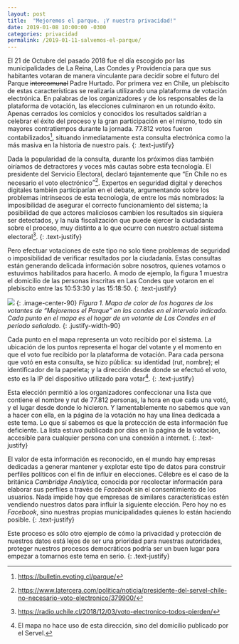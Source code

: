 ```yaml
---
layout: post
title:  "Mejoremos el parque. ¡Y nuestra privacidad!"
date: 2019-01-08 10:00:00 -0300
categories: privacidad
permalink: /2019-01-11-salvemos-el-parque/
---
```


El 21 de Octubre del pasado 2018 fue el día escogido por las municipalidades de La Reina, Las Condes y Providencia para que sus habitantes votaran de manera vinculante para decidir sobre el futuro del Parque ~~intercomunal~~ Padre Hurtado. Por primera vez en Chile, un plebiscito de estas características se realizaría utilizando una plataforma de votación electrónica.
En palabras de los organizadores y de los responsables de la plataforma de votación, las elecciones culminaron en un rotundo éxito. Apenas cerrados los comicios y conocidos los resultados saldrían a celebrar el éxito del proceso y la gran participación en el mismo, todo sin mayores contratiempos durante la jornada. 77.812 votos fueron contabilizados[^1], situando inmediatamente esta consulta electrónica como la más masiva en la historia de nuestro país.
{: .text-justify}

Dada la popularidad de la consulta, durante los próximos días también oiríamos de detractores y voces más cautas sobre esta tecnología. El presidente del Servicio Electoral, declaró tajantemente que <q>En Chile no es necesario el voto electrónico</q>[^2]. Expertos en seguridad digital y derechos digitales también participarían en el debate, argumentando sobre los problemas intrínsecos de esta tecnología, de entre los más nombrados: la imposibilidad de asegurar el correcto funcionamiento del sistema; la posibilidad de que actores maliciosos cambien los resultados sin siquiera ser detectados, y la nula fiscalización que puede ejercer la ciudadanía sobre el proceso, muy distinto a lo que ocurre con nuestro actual sistema electoral[^3].
{: .text-justify}

Pero efectuar votaciones de este tipo no solo tiene problemas de seguridad o imposibilidad de verificar resultados por la ciudadanía. Estas consultas están generando delicada información sobre nosotros, quienes votamos o estuvimos habilitados para hacerlo. A modo de ejemplo, la figura 1 muestra el domicilio de las personas inscritas en Las Condes que votaron en el plebiscito entre las 10:53:30 y las 15:18:50.
{: .text-justify}

![]({{site.baseurl}}/assets/img/posts/2019-01-11-mapa-las-condes.png)
{: .image-center-90}
*Figura 1. Mapa de calor de los hogares de los votantes de “Mejoremos el Parque” en las condes en el intervalo indicado. Cada punto en el mapa es el hogar de un votante de Las Condes en el período señalado.*
{: .justify-width-90}

Cada punto en el mapa representa un voto recibido por el sistema. La ubicación de los puntos representa el hogar del votante y el momento en que el voto fue recibido por la plataforma de votación. Para cada persona que votó en esta consulta, se hizo pública: su identidad (rut, nombre); el identificador de la papeleta; y la dirección desde donde se efectuó el voto, esto es la IP del dispositivo utilizado para votar[^4].
{: .text-justify}

Esta elección permitió a los organizadores confeccionar una lista que contiene el nombre y rut de 77.812 personas, la hora en que cada una votó, y el lugar desde donde lo hicieron. Y lamentablemente no sabemos que van a hacer con ella, en la página de la votación no hay una línea dedicada a este tema. Lo que sí sabemos es que la protección de esta información fue deficiente. La lista estuvo publicada por días en la página de la votación, accesible para cualquier persona con una conexión a internet.
{: .text-justify}

El valor de esta información es reconocido, en el mundo hay empresas dedicadas a generar mantener y explotar este tipo de datos para construir perfiles políticos con el fin de influir en elecciones. Célebre es el caso de la británica *Cambridge Analytica*, conocida por recolectar información para elaborar sus perfiles a través de *Facebook* sin el consentimiento de los usuarios. Nada impide hoy que empresas de similares características estén vendiendo nuestros datos para influir la siguiente elección. Pero hoy no es *Facebook*, sino nuestras propias municipalidades quienes lo están haciendo posible.
{: .text-justify}

Este proceso es sólo otro ejemplo de cómo la privacidad y protección de nuestros datos está lejos de ser una prioridad para nuestras autoridades, proteger nuestros procesos democráticos podría ser un buen lugar para empezar a tomarnos este tema en serio.
{: .text-justify}
<br>


[^1]: https://bulletin.evoting.cl/parque/
[^2]: https://www.latercera.com/politica/noticia/presidente-del-servel-chile-no-necesario-voto-electronico/379900/
[^3]: https://radio.uchile.cl/2018/12/03/voto-electronico-todos-pierden/
[^4]:  El mapa no hace uso de esta dirección, sino del domicilio publicado por el Servel.

